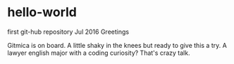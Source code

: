 # hello-world
first git-hub repository Jul 2016
Greetings

Gitmica is on board. A little shaky in the knees but ready to give this a try.
A lawyer english major with a coding curiosity? That's crazy talk. 
